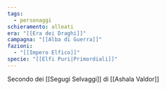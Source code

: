 ```yaml
---
tags:
  - personaggi
schieramento: alleati
era: "[[Era dei Draghi]]"
campagna: "[[Alba di Guerra]]"
fazioni:
  - "[[Impero Elfico]]"
specie: "[[Elfi Puri|Primordiali]]"
---
```

Secondo dei [[Segugi Selvaggi]] di [[Ashala Valdor]]